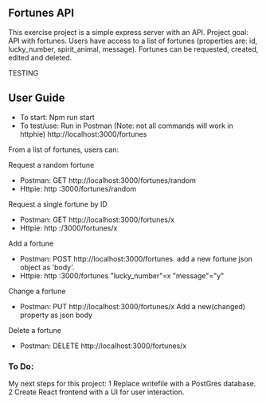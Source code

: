 ## Fortunes API

This exercise project is a simple express server with an API.
Project goal: API with fortunes. Users have access to a list of fortunes (properties are: id, lucky_number, spirit_animal, message). Fortunes can be requested, created, edited and deleted.

TESTING

## User Guide

- To start: Npm run start
- To test/use: Run in Postman (Note: not all commands will work in httphie)
  http://localhost:3000/fortunes

From a list of fortunes, users can:

Request a random fortune

- Postman: GET http://localhost:3000/fortunes/random
- Httpie: http :3000/fortunes/random

Request a single fortune by ID

- Postman: GET http://localhost:3000/fortunes/x
- Httpie: http :/3000/fortunes/x

Add a fortune

- Postman: POST http://localhost:3000/fortunes. add a new fortune json object as 'body'.
- Httpie: http :3000/fortunes "lucky_number"=x "message"="y"

Change a fortune

- Postman: PUT http://localhost:3000/fortunes/x Add a new(changed) property as json body

Delete a fortune

- Postman: DELETE http://localhost:3000/fortunes/x

### To Do:

My next steps for this project:
1 Replace writefile with a PostGres database.
2 Create React frontend with a UI for user interaction.
